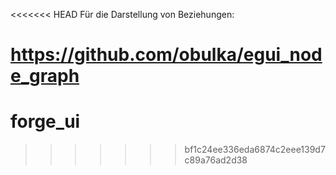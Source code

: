 <<<<<<< HEAD
Für die Darstellung von Beziehungen: 

https://github.com/obulka/egui_node_graph
=======
# forge_ui
>>>>>>> bf1c24ee336eda6874c2eee139d7c89a76ad2d38
